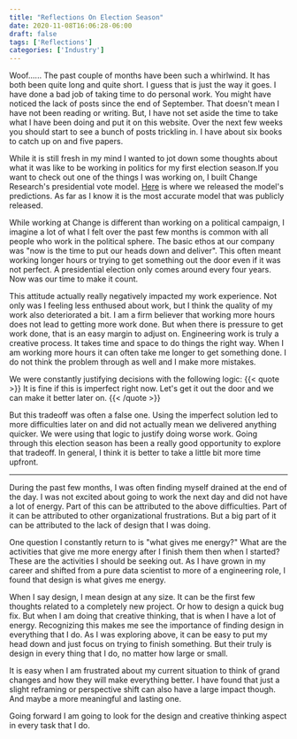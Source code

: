 ```yaml
---
title: "Reflections On Election Season"
date: 2020-11-08T16:06:28-06:00
draft: false
tags: ['Reflections']
categories: ['Industry']
---
```



Woof...... The past couple of months have been such a whirlwind. It has both been quite long and quite short. I guess that is just the way it goes. I have done a bad job of taking time to do personal work. You might have noticed the lack of posts since the end of September. That doesn't mean I have not been reading or writing. But, I have not set aside the time to take what I have been doing and put it on this website. Over the next few weeks you should start to see a bunch of posts trickling in. I have about six books to catch up on and five papers.

While it is still fresh in my mind I wanted to jot down some thoughts about what it was like to be working in politics for my first election season.If you want to check out one of the things I was working on, I built Change Research's presidential vote model. [Here](https://changeresearch.com/post/2020-presidential-model/) is where we released the model's predictions. As far as I know it is the most accurate model that was publicly released.

While working at Change is different than working on a political campaign, I imagine a lot of what I felt over the past few months is common with all people who work in the political sphere. The basic ethos at our company was "now is the time to put our heads down and deliver". This often meant working longer hours or trying to get something out the door even if it was not perfect. A presidential election only comes around every four years. Now was our time to make it count.

This attitude actually really negatively impacted my work experience. Not only was I feeling less enthused about work, but I think the quality of my work also deteriorated a bit. I am a firm believer that working more hours does not lead to getting more work done. But when there is pressure to get work done, that is an easy margin to adjust on. Engineering work is truly a creative process. It takes time and space to do things the right way. When I am working more hours it can often take me longer to get something done. I do not think the problem through as well and I make more mistakes.

We were constantly justifying decisions with the following logic:
{{< quote >}}
It is fine if this is imperfect right now. Let's get it out the door and we can make it better later on.
{{< /quote >}}

But this tradeoff was often a false one. Using the imperfect solution led to more difficulties later on and did not actually mean we delivered anything quicker. We were using that logic to justify doing worse work. Going through this election season has been a really good opportunity to explore that tradeoff. In general, I think it is better to take a little bit more time upfront.

* * *

During the past few months, I was often finding myself drained at the end of the day. I was not excited about going to work the next day and did not have a lot of energy. Part of this can be attributed to the above difficulties. Part of it can be attributed to other organizational frustrations. But a big part of it can be attributed to the lack of design that I was doing.


One question I constantly return to is "what gives me energy?" What are the activities that give me more energy after I finish them then when I started? These are the activities I should be seeking out. As I have grown in my career and shifted from a pure data scientist to more of a engineering role, I found that design is what gives me energy.

When I say design, I mean design at any size. It can be the first few thoughts related to a completely new project. Or how to design a quick bug fix. But when I am doing that creative thinking, that is when I have a lot of energy. Recognizing this makes me see the importance of finding design in everything that I do. As I was exploring above, it can be easy to put my head down and just focus on trying to finish something. But their truly is design in every thing that I do, no matter how large or small.

It is easy when I am frustrated about my current situation to think of grand changes and how they will make everything better. I have found that just a slight reframing or perspective shift can also have a large impact though. And maybe a more meaningful and lasting one.

Going forward I am going to look for the design and creative thinking aspect in every task that I do.

